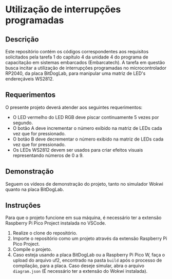 # Utilização de interrupções programadas

## Descrição

Este repositório contém os códigos correspondentes aos requisitos solicitados pela tarefa 1 do capítulo 4 da unidade 4 do programa de capacitação em sistemas embarcados (Embarcatech). A tarefa em questão busca incitar a utilização de interrupções programadas no microcontrolador RP2040, da placa BitDogLab, para manipular uma matriz de LED's endereçáveis WS2812.

## Requerimentos

O presente projeto deverá atender aos seguintes requerimentos:

* O LED vermelho do LED RGB deve piscar continuamente 5 vezes por segundo.
* O botão A deve incrementar o número exibido na matriz de LEDs cada vez que for pressionado.
* O botão B deve decrementar o número exibido na matriz de LEDs cada vez que for pressionado.
* Os LEDs WS2812 devem ser usados para criar efeitos visuais representando números de 0 a 9.

## Demonstração

Seguem os vídeos de demonstração do projeto, tanto no simulador Wokwi quanto na placa BitDogLab.

## Instruções

Para que o projeto funcione em sua máquina, é necessário ter a extensão Raspberry Pi Pico Project instalada no VSCode.

1. Realize o clone do repositório.
2. Importe o repositório como um projeto através da extensão Raspberry Pi Pico Project.
3. Compile o projeto.
4. Caso esteja usando a placa BitDogLab ou a Raspberry Pi Pico W, faça o upload do arquivo uf2, encontrado na pasta `build` após o processo de compilação, para a placa. Caso deseje simular, abra o arquivo `diagram.json` (É necessário ter a extensão do Wokwi instalada).